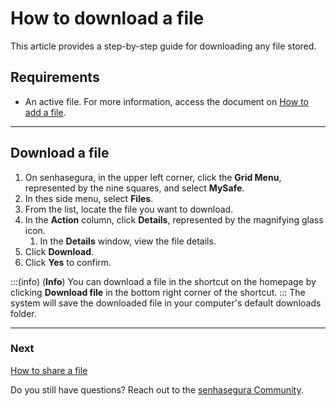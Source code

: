 # How to download a file

This article provides a step-by-step guide for downloading any file stored.

## Requirements
* An active file. For more information, access the document on [How to add a file](/v3-32/docs/mysafe-files-add).

***

## Download a file

1. On senhasegura, in the upper left corner, click the **Grid Menu**, represented by the nine squares, and select **MySafe**.
2. In thes side menu, select **Files**. 
3. From the list, locate the file you want to download.
4. In the **Action** column, click **Details**, represented by the magnifying glass icon.
    1. In the **Details** window, view the file details.
5. Click **Download**.
6. Click **Yes** to confirm.

:::(info) (**Info**)
You can download a file in the shortcut on the homepage by clicking **Download file** in the bottom right corner of the shortcut.
:::
The system will save the downloaded file in your computer's default downloads folder.
***
### Next
[How to share a file](/v3-32/docs/mysafe-file-share)

Do you still have questions? Reach out to the [senhasegura Community](https://community.senhasegura.io/).